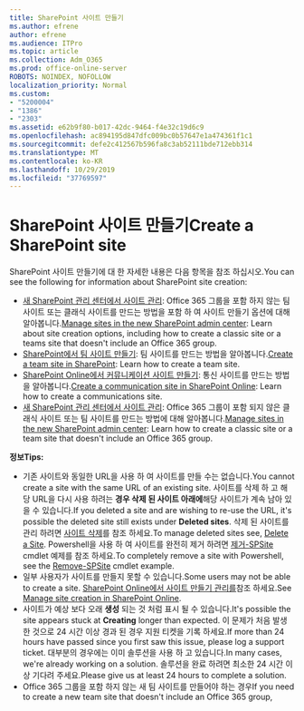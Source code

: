 ```yaml
---
title: SharePoint 사이트 만들기
ms.author: efrene
author: efrene
ms.audience: ITPro
ms.topic: article
ms.collection: Adm_O365
ms.prod: office-online-server
ROBOTS: NOINDEX, NOFOLLOW
localization_priority: Normal
ms.custom:
- "5200004"
- "1386"
- "2303"
ms.assetid: e62b9f80-b017-42dc-9464-f4e32c19d6c9
ms.openlocfilehash: ac894195d847dfc009bc0b57647e1a474361f1c1
ms.sourcegitcommit: defe2c412567b596fa8c3ab52111bde712ebb314
ms.translationtype: MT
ms.contentlocale: ko-KR
ms.lasthandoff: 10/29/2019
ms.locfileid: "37769597"
---
```

# <a name="create-a-sharepoint-site"></a><span data-ttu-id="62743-102">SharePoint 사이트 만들기</span><span class="sxs-lookup"><span data-stu-id="62743-102">Create a SharePoint site</span></span>

<span data-ttu-id="62743-103">SharePoint 사이트 만들기에 대 한 자세한 내용은 다음 항목을 참조 하십시오.</span><span class="sxs-lookup"><span data-stu-id="62743-103">You can see the following for information about SharePoint site creation:</span></span>
- <span data-ttu-id="62743-104">[새 SharePoint 관리 센터에서 사이트 관리](https://docs.microsoft.com/sharepoint/manage-site-creation): Office 365 그룹을 포함 하지 않는 팀 사이트 또는 클래식 사이트를 만드는 방법을 포함 하 여 사이트 만들기 옵션에 대해 알아봅니다.</span><span class="sxs-lookup"><span data-stu-id="62743-104">[Manage sites in the new SharePoint admin center](https://docs.microsoft.com/sharepoint/manage-site-creation): Learn about site creation options, including how to create a classic site or a teams site that doesn't include an Office 365 group.</span></span>
- <span data-ttu-id="62743-105">[SharePoint에서 팀 사이트 만들기](https://support.office.com/article/create-a-team-site-in-sharepoint-ef10c1e7-15f3-42a3-98aa-b5972711777d): 팀 사이트를 만드는 방법을 알아봅니다.</span><span class="sxs-lookup"><span data-stu-id="62743-105">[Create a team site in SharePoint](https://support.office.com/article/create-a-team-site-in-sharepoint-ef10c1e7-15f3-42a3-98aa-b5972711777d): Learn how to create a team site.</span></span>
- <span data-ttu-id="62743-106">[SharePoint Online에서 커뮤니케이션 사이트 만들기](https://support.office.com/article/7fb44b20-a72f-4d2c-9173-fc8f59ba50eb): 통신 사이트를 만드는 방법을 알아봅니다.</span><span class="sxs-lookup"><span data-stu-id="62743-106">[Create a communication site in SharePoint Online](https://support.office.com/article/7fb44b20-a72f-4d2c-9173-fc8f59ba50eb): Learn how to create a communications site.</span></span>
- <span data-ttu-id="62743-107">[새 SharePoint 관리 센터에서 사이트 관리](https://docs.microsoft.com/sharepoint/manage-sites-in-new-admin-center#create-a-site): Office 365 그룹이 포함 되지 않은 클래식 사이트 또는 팀 사이트를 만드는 방법에 대해 알아봅니다.</span><span class="sxs-lookup"><span data-stu-id="62743-107">[Manage sites in the new SharePoint admin center](https://docs.microsoft.com/sharepoint/manage-sites-in-new-admin-center#create-a-site):  Learn how to create a classic site or a team site that doesn't include an Office 365 group.</span></span>


  
<span data-ttu-id="62743-108">**정보**</span><span class="sxs-lookup"><span data-stu-id="62743-108">**Tips:**</span></span>
- <span data-ttu-id="62743-109">기존 사이트와 동일한 URL을 사용 하 여 사이트를 만들 수는 없습니다.</span><span class="sxs-lookup"><span data-stu-id="62743-109">You cannot create a site with the same URL of an existing site.</span></span> <span data-ttu-id="62743-110">사이트를 삭제 하 고 해당 URL을 다시 사용 하려는 **경우 삭제 된 사이트 아래에**해당 사이트가 계속 남아 있을 수 있습니다.</span><span class="sxs-lookup"><span data-stu-id="62743-110">If you deleted a site and are wishing to re-use the URL, it's possible the deleted site still exists under **Deleted sites**.</span></span> <span data-ttu-id="62743-111">삭제 된 사이트를 관리 하려면 [사이트 삭제](https://docs.microsoft.com/sharepoint/manage-sites-in-new-admin-center#delete-a-site)를 참조 하세요.</span><span class="sxs-lookup"><span data-stu-id="62743-111">To manage deleted sites see, [Delete a Site](https://docs.microsoft.com/sharepoint/manage-sites-in-new-admin-center#delete-a-site).</span></span> <span data-ttu-id="62743-112">Powershell을 사용 하 여 사이트를 완전히 제거 하려면 [제거-SPSite](https://docs.microsoft.com/sharepoint/manage-sites-in-new-admin-center#delete-a-site) cmdlet 예제를 참조 하세요.</span><span class="sxs-lookup"><span data-stu-id="62743-112">To completely remove a site with Powershell, see the [Remove-SPSite](https://docs.microsoft.com/sharepoint/manage-sites-in-new-admin-center#delete-a-site) cmdlet example.</span></span>
- <span data-ttu-id="62743-113">일부 사용자가 사이트를 만들지 못할 수 있습니다.</span><span class="sxs-lookup"><span data-stu-id="62743-113">Some users may not be able to create a site.</span></span> <span data-ttu-id="62743-114">[SharePoint Online에서 사이트 만들기 관리를](https://docs.microsoft.com/sharepoint/manage-site-creation)참조 하세요.</span><span class="sxs-lookup"><span data-stu-id="62743-114">See [Manage site creation in SharePoint Online](https://docs.microsoft.com/sharepoint/manage-site-creation).</span></span>
- <span data-ttu-id="62743-115">사이트가 예상 보다 오래 **생성** 되는 것 처럼 표시 될 수 있습니다.</span><span class="sxs-lookup"><span data-stu-id="62743-115">It's possible the site appears stuck at **Creating** longer than expected.</span></span> <span data-ttu-id="62743-116">이 문제가 처음 발생 한 것으로 24 시간 이상 경과 된 경우 지원 티켓을 기록 하세요.</span><span class="sxs-lookup"><span data-stu-id="62743-116">If more than 24 hours have passed since you first saw this issue, please log a support ticket.</span></span> <span data-ttu-id="62743-117">대부분의 경우에는 이미 솔루션을 사용 하 고 있습니다.</span><span class="sxs-lookup"><span data-stu-id="62743-117">In many cases, we're already working on a solution.</span></span> <span data-ttu-id="62743-118">솔루션을 완료 하려면 최소한 24 시간 이상 기다려 주세요.</span><span class="sxs-lookup"><span data-stu-id="62743-118">Please give us at least 24 hours to complete a solution.</span></span>
- <span data-ttu-id="62743-119">Office 365 그룹을 포함 하지 않는 새 팀 사이트를 만들어야 하는 경우</span><span class="sxs-lookup"><span data-stu-id="62743-119">If you need to create a new team site that doesn't include an Office 365 group,</span></span> 


